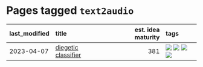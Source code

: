 # Pages tagged `text2audio`

|last_modified|title|est. idea maturity|tags
|:---|:---|---:|:---|
|2023-04-07|[diegetic classifier](../diegetic-classifier.md)|381|[![](https://img.shields.io/badge/tag-audio-35d2ce)](../tags/audio.md) [![](https://img.shields.io/badge/tag-classification-8e95e2)](../tags/classification.md) [![](https://img.shields.io/badge/tag-experimental-6013c8)](../tags/experimental.md) [![](https://img.shields.io/badge/tag-text2audio-be4650)](../tags/text2audio.md)|